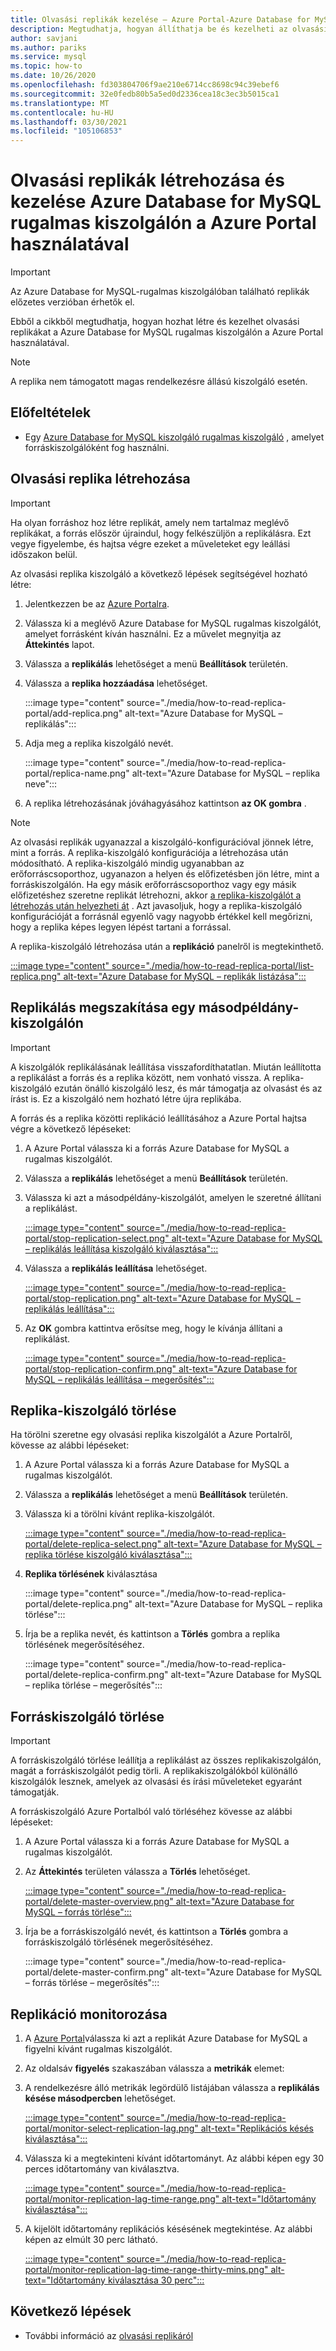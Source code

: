 ```yaml
---
title: Olvasási replikák kezelése – Azure Portal-Azure Database for MySQL – rugalmas kiszolgáló
description: Megtudhatja, hogyan állíthatja be és kezelheti az olvasási replikákat Azure Database for MySQL rugalmas kiszolgálón a Azure Portal használatával.
author: savjani
ms.author: pariks
ms.service: mysql
ms.topic: how-to
ms.date: 10/26/2020
ms.openlocfilehash: fd303804706f9ae210e6714cc8698c94c39ebef6
ms.sourcegitcommit: 32e0fedb80b5a5ed0d2336cea18c3ec3b5015ca1
ms.translationtype: MT
ms.contentlocale: hu-HU
ms.lasthandoff: 03/30/2021
ms.locfileid: "105106853"
---
```

# <a name="how-to-create-and-manage-read-replicas-in-azure-database-for-mysql-flexible-server-using-the-azure-portal"></a>Olvasási replikák létrehozása és kezelése Azure Database for MySQL rugalmas kiszolgálón a Azure Portal használatával

> [!IMPORTANT]
> Az Azure Database for MySQL-rugalmas kiszolgálóban található replikák előzetes verzióban érhetők el.

Ebből a cikkből megtudhatja, hogyan hozhat létre és kezelhet olvasási replikákat a Azure Database for MySQL rugalmas kiszolgálón a Azure Portal használatával.

> [!Note]
> A replika nem támogatott magas rendelkezésre állású kiszolgáló esetén. 

## <a name="prerequisites"></a>Előfeltételek

- Egy [Azure Database for MySQL kiszolgáló rugalmas kiszolgáló](quickstart-create-server-portal.md) , amelyet forráskiszolgálóként fog használni.

## <a name="create-a-read-replica"></a>Olvasási replika létrehozása

> [!IMPORTANT]
> Ha olyan forráshoz hoz létre replikát, amely nem tartalmaz meglévő replikákat, a forrás először újraindul, hogy felkészüljön a replikálásra. Ezt vegye figyelembe, és hajtsa végre ezeket a műveleteket egy leállási időszakon belül.

Az olvasási replika kiszolgáló a következő lépések segítségével hozható létre:

1. Jelentkezzen be az [Azure Portalra](https://portal.azure.com/).

2. Válassza ki a meglévő Azure Database for MySQL rugalmas kiszolgálót, amelyet forrásként kíván használni. Ez a művelet megnyitja az **Áttekintés** lapot.

3. Válassza a **replikálás** lehetőséget a menü **Beállítások** területén.

4. Válassza a **replika hozzáadása** lehetőséget.

   :::image type="content" source="./media/how-to-read-replica-portal/add-replica.png" alt-text="Azure Database for MySQL – replikálás":::

5. Adja meg a replika kiszolgáló nevét.

    :::image type="content" source="./media/how-to-read-replica-portal/replica-name.png" alt-text="Azure Database for MySQL – replika neve":::

6. A replika létrehozásának jóváhagyásához kattintson **az OK gombra** .

> [!NOTE]
> Az olvasási replikák ugyanazzal a kiszolgáló-konfigurációval jönnek létre, mint a forrás. A replika-kiszolgáló konfigurációja a létrehozása után módosítható. A replika-kiszolgáló mindig ugyanabban az erőforráscsoporthoz, ugyanazon a helyen és előfizetésben jön létre, mint a forráskiszolgálón. Ha egy másik erőforráscsoporthoz vagy egy másik előfizetéshez szeretne replikát létrehozni, akkor [a replika-kiszolgálót a létrehozás után helyezheti át](../../azure-resource-manager/management/move-resource-group-and-subscription.md) . Azt javasoljuk, hogy a replika-kiszolgáló konfigurációját a forrásnál egyenlő vagy nagyobb értékkel kell megőrizni, hogy a replika képes legyen lépést tartani a forrással.

A replika-kiszolgáló létrehozása után a **replikáció** panelről is megtekinthető.

   [:::image type="content" source="./media/how-to-read-replica-portal/list-replica.png" alt-text="Azure Database for MySQL – replikák listázása":::](./media/how-to-read-replica-portal/list-replica.png#lightbox)

## <a name="stop-replication-to-a-replica-server"></a>Replikálás megszakítása egy másodpéldány-kiszolgálón

> [!IMPORTANT]
> A kiszolgálók replikálásának leállítása visszafordíthatatlan. Miután leállította a replikálást a forrás és a replika között, nem vonható vissza. A replika-kiszolgáló ezután önálló kiszolgáló lesz, és már támogatja az olvasást és az írást is. Ez a kiszolgáló nem hozható létre újra replikába.

A forrás és a replika közötti replikáció leállításához a Azure Portal hajtsa végre a következő lépéseket:

1. A Azure Portal válassza ki a forrás Azure Database for MySQL a rugalmas kiszolgálót. 

2. Válassza a **replikálás** lehetőséget a menü **Beállítások** területén.

3. Válassza ki azt a másodpéldány-kiszolgálót, amelyen le szeretné állítani a replikálást.

   [:::image type="content" source="./media/how-to-read-replica-portal/stop-replication-select.png" alt-text="Azure Database for MySQL – replikálás leállítása kiszolgáló kiválasztása":::](./media/how-to-read-replica-portal/stop-replication-select.png#lightbox)

4. Válassza a **replikálás leállítása** lehetőséget.

   [:::image type="content" source="./media/how-to-read-replica-portal/stop-replication.png" alt-text="Azure Database for MySQL – replikálás leállítása":::](./media/how-to-read-replica-portal/stop-replication.png#lightbox)

5. Az **OK** gombra kattintva erősítse meg, hogy le kívánja állítani a replikálást.

   [:::image type="content" source="./media/how-to-read-replica-portal/stop-replication-confirm.png" alt-text="Azure Database for MySQL – replikálás leállítása – megerősítés":::](./media/how-to-read-replica-portal/stop-replication-confirm.png#lightbox)

## <a name="delete-a-replica-server"></a>Replika-kiszolgáló törlése

Ha törölni szeretne egy olvasási replika kiszolgálót a Azure Portalről, kövesse az alábbi lépéseket:

1. A Azure Portal válassza ki a forrás Azure Database for MySQL a rugalmas kiszolgálót.

2. Válassza a **replikálás** lehetőséget a menü **Beállítások** területén.

3. Válassza ki a törölni kívánt replika-kiszolgálót.

   [:::image type="content" source="./media/how-to-read-replica-portal/delete-replica-select.png" alt-text="Azure Database for MySQL – replika törlése kiszolgáló kiválasztása":::](./media/how-to-read-replica-portal/delete-replica-select.png#lightbox)

4. **Replika törlésének** kiválasztása

   :::image type="content" source="./media/how-to-read-replica-portal/delete-replica.png" alt-text="Azure Database for MySQL – replika törlése":::

5. Írja be a replika nevét, és kattintson a **Törlés** gombra a replika törlésének megerősítéséhez.  

   :::image type="content" source="./media/how-to-read-replica-portal/delete-replica-confirm.png" alt-text="Azure Database for MySQL – replika törlése – megerősítés":::

## <a name="delete-a-source-server"></a>Forráskiszolgáló törlése

> [!IMPORTANT]
> A forráskiszolgáló törlése leállítja a replikálást az összes replikakiszolgálón, magát a forráskiszolgálót pedig törli. A replikakiszolgálókból különálló kiszolgálók lesznek, amelyek az olvasási és írási műveleteket egyaránt támogatják.

A forráskiszolgáló Azure Portalból való törléséhez kövesse az alábbi lépéseket:

1. A Azure Portal válassza ki a forrás Azure Database for MySQL a rugalmas kiszolgálót.

2. Az **Áttekintés** területen válassza a **Törlés** lehetőséget.

   [:::image type="content" source="./media/how-to-read-replica-portal/delete-master-overview.png" alt-text="Azure Database for MySQL – forrás törlése":::](./media/how-to-read-replica-portal/delete-master-overview.png#lightbox)

3. Írja be a forráskiszolgáló nevét, és kattintson a **Törlés** gombra a forráskiszolgáló törlésének megerősítéséhez.  

   :::image type="content" source="./media/how-to-read-replica-portal/delete-master-confirm.png" alt-text="Azure Database for MySQL – forrás törlése – megerősítés":::

## <a name="monitor-replication"></a>Replikáció monitorozása

1. A [Azure Portal](https://portal.azure.com/)válassza ki azt a replikát Azure Database for MySQL a figyelni kívánt rugalmas kiszolgálót.

2. Az oldalsáv **figyelés** szakaszában válassza a **metrikák** elemet:

3. A rendelkezésre álló metrikák legördülő listájában válassza a **replikálás késése másodpercben** lehetőséget.

   [:::image type="content" source="./media/how-to-read-replica-portal/monitor-select-replication-lag.png" alt-text="Replikációs késés kiválasztása":::](./media/how-to-read-replica-portal/monitor-select-replication-lag.png#lightbox)

4. Válassza ki a megtekinteni kívánt időtartományt. Az alábbi képen egy 30 perces időtartomány van kiválasztva.

   [:::image type="content" source="./media/how-to-read-replica-portal/monitor-replication-lag-time-range.png" alt-text="Időtartomány kiválasztása":::](./media/how-to-read-replica-portal/monitor-replication-lag-time-range.png#lightbox)

5. A kijelölt időtartomány replikációs késésének megtekintése. Az alábbi képen az elmúlt 30 perc látható.

   [:::image type="content" source="./media/how-to-read-replica-portal/monitor-replication-lag-time-range-thirty-mins.png" alt-text="Időtartomány kiválasztása 30 perc":::](./media/how-to-read-replica-portal/monitor-replication-lag-time-range-thirty-mins.png#lightbox)

## <a name="next-steps"></a>Következő lépések

- További információ az [olvasási replikáról](concepts-read-replicas.md)